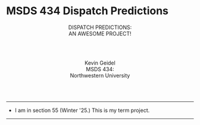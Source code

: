 # MSDS 434 Dispatch Predictions

<div align=center>

DISPATCH PREDICTIONS: <br>AN AWESOME PROJECT! 
</div>
<br><br>

<div align=center>

Kevin Geidel <br>
MSDS 434: <br>
Northwestern University<br>
<br>
</div>
<br>
</p>
<hr>

- I am in section 55 (Winter '25.) This is my term project. <br>

<hr>
